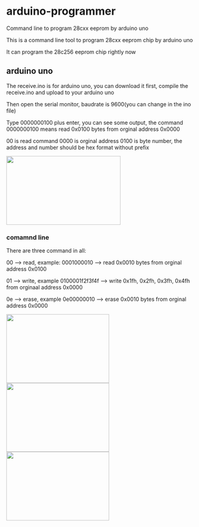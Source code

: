 # arduino-programmer

Command line to program 28cxx eeprom by arduino uno

This is a command line tool to program 28cxx eeprom chip by arduino uno

It can program the 28c256 eeprom chip rightly now

## arduino uno
The receive.ino is for arduino uno, you can download it first, compile the receive.ino and upload to your arduino uno 

Then open the serial monitor, baudrate is 9600(you can change in the ino file) 

Type 0000000100 plus enter, you can see some output, the command 0000000100 means read 0x0100 bytes from orginal address 0x0000

00 is read command 0000 is orginal address 0100 is byte number, the address and number should be hex format without prefix

<img src="https://github.com/2076625923/arduino-programmer/blob/main/read-first-no.png" width="300" height="180">

### comamnd line 
There are three command in all:

00 --> read,  example: 0001000010 --> read 0x0010 bytes from orginal address 0x0100

01 --> write, example 0100001f2f3f4f --> write 0x1fh, 0x2fh, 0x3fh, 0x4fh from orginaal address 0x0000

0e --> erase, example 0e00000010 --> erase 0x0010 bytes from orginal address 0x0000


<img src="https://github.com/2076625923/arduino-programmer/blob/main/read-first-no.png" width="270" height="180"><img src="https://github.com/2076625923/arduino-programmer/blob/main/read-after-write.png" width="270" height="180"><img src="https://github.com/2076625923/arduino-programmer/blob/main/read-after-erase.png" width="270" height="180"/>
